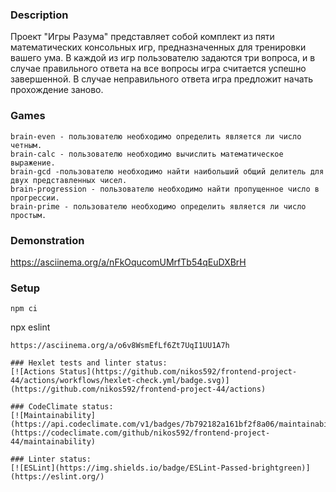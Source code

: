 ### Description
Проект "Игры Разума" представляет собой комплект из пяти математических консольных игр, предназначенных для тренировки вашего ума. В каждой из игр пользователю задаются три вопроса, и в случае правильного ответа на все вопросы игра считается успешно завершенной. В случае неправильного ответа игра предложит начать прохождение заново.

### Games
    brain-even - пользователю необходимо определить является ли число четным.
    brain-calc - пользователю необходимо вычислить математическое выражение.
    brain-gcd -пользователю необходимо найти наибольший общий делитель для двух представленных чисел.
    brain-progression - пользователю необходимо найти пропущенное число в прогрессии.
    brain-prime - пользователю необходимо определить является ли число простым.

### Demonstration
https://asciinema.org/a/nFkOqucomUMrfTb54qEuDXBrH

### Setup
```
npm ci
```
npx eslint
```
https://asciinema.org/a/o6v8WsmEfLf6Zt7UqI1UU1A7h

### Hexlet tests and linter status:
[![Actions Status](https://github.com/nikos592/frontend-project-44/actions/workflows/hexlet-check.yml/badge.svg)](https://github.com/nikos592/frontend-project-44/actions)

### CodeClimate status:
[![Maintainability](https://api.codeclimate.com/v1/badges/7b792182a161bf2f8a06/maintainability)](https://codeclimate.com/github/nikos592/frontend-project-44/maintainability)

### Linter status:
[![ESLint](https://img.shields.io/badge/ESLint-Passed-brightgreen)](https://eslint.org/)
